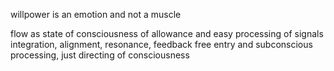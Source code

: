 
willpower is an emotion and not a muscle

flow as state of consciousness of allowance and easy processing of signals
integration, alignment, resonance, feedback
free entry and subconscious processing, just directing of consciousness